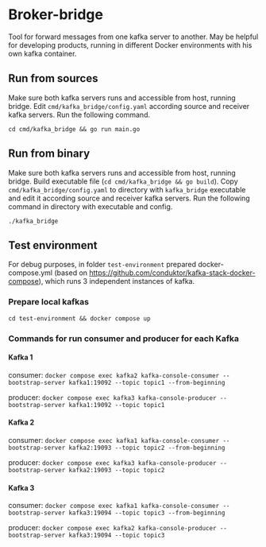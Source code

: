 # Broker-bridge
Tool for forward messages from one kafka server to another. May be helpful for developing products, running in different Docker environments with his own kafka container.

## Run from sources
Make sure both kafka servers runs and accessible from host, running bridge.
Edit `cmd/kafka_bridge/config.yaml` according source and receiver kafka servers.
Run the following command.

````
cd cmd/kafka_bridge && go run main.go
````

## Run from binary
Make sure both kafka servers runs and accessible from host, running bridge.
Build executable file (`cd cmd/kafka_bridge && go build`).
Copy `cmd/kafka_bridge/config.yaml` to directory with `kafka_bridge` executable and edit it according source and receiver kafka servers.
Run the following command in directory with executable and config.

````
./kafka_bridge
````

## Test environment
For debug purposes, in folder `test-environment` prepared docker-compose.yml (based on https://github.com/conduktor/kafka-stack-docker-compose), which runs 3 independent instances of kafka.

### Prepare local kafkas
`cd test-environment && docker compose up`

### Commands for run consumer and producer for each Kafka
#### Kafka 1

consumer: `docker compose exec kafka2 kafka-console-consumer --bootstrap-server kafka1:19092 --topic topic1 --from-beginning`

producer: `docker compose exec kafka3 kafka-console-producer --bootstrap-server kafka1:19092 --topic topic1`

#### Kafka 2

consumer: `docker compose exec kafka1 kafka-console-consumer --bootstrap-server kafka2:19093 --topic topic2 --from-beginning`

producer: `docker compose exec kafka3 kafka-console-producer --bootstrap-server kafka2:19093 --topic topic2`

#### Kafka 3

consumer: `docker compose exec kafka1 kafka-console-consumer --bootstrap-server kafka3:19094 --topic topic3 --from-beginning`

producer: `docker compose exec kafka2 kafka-console-producer --bootstrap-server kafka3:19094 --topic topic3`
